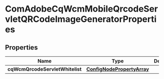 
# ComAdobeCqWcmMobileQrcodeServletQRCodeImageGeneratorProperties

## Properties
Name | Type | Description | Notes
------------ | ------------- | ------------- | -------------
**cqWcmQrcodeServletWhitelist** | [**ConfigNodePropertyArray**](ConfigNodePropertyArray.md) |  |  [optional]



